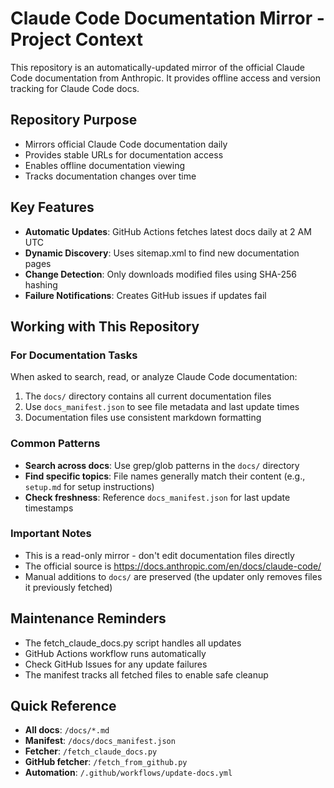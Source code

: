 # Claude Code Documentation Mirror - Project Context

This repository is an automatically-updated mirror of the official Claude Code documentation from Anthropic. It provides offline access and version tracking for Claude Code docs.

## Repository Purpose
- Mirrors official Claude Code documentation daily
- Provides stable URLs for documentation access
- Enables offline documentation viewing
- Tracks documentation changes over time

## Key Features
- **Automatic Updates**: GitHub Actions fetches latest docs daily at 2 AM UTC
- **Dynamic Discovery**: Uses sitemap.xml to find new documentation pages
- **Change Detection**: Only downloads modified files using SHA-256 hashing
- **Failure Notifications**: Creates GitHub issues if updates fail

## Working with This Repository

### For Documentation Tasks
When asked to search, read, or analyze Claude Code documentation:
1. The `docs/` directory contains all current documentation files
2. Use `docs_manifest.json` to see file metadata and last update times
3. Documentation files use consistent markdown formatting

### Common Patterns
- **Search across docs**: Use grep/glob patterns in the `docs/` directory
- **Find specific topics**: File names generally match their content (e.g., `setup.md` for setup instructions)
- **Check freshness**: Reference `docs_manifest.json` for last update timestamps

### Important Notes
- This is a read-only mirror - don't edit documentation files directly
- The official source is https://docs.anthropic.com/en/docs/claude-code/
- Manual additions to `docs/` are preserved (the updater only removes files it previously fetched)

## Maintenance Reminders
- The fetch_claude_docs.py script handles all updates
- GitHub Actions workflow runs automatically
- Check GitHub Issues for any update failures
- The manifest tracks all fetched files to enable safe cleanup

## Quick Reference
- **All docs**: `/docs/*.md`
- **Manifest**: `/docs/docs_manifest.json`
- **Fetcher**: `/fetch_claude_docs.py`
- **GitHub fetcher**: `/fetch_from_github.py`
- **Automation**: `/.github/workflows/update-docs.yml`